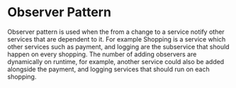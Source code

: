 # Observer Pattern
Observer pattern is used when the from a change to a service notify other services that are dependent to it.
For example Shopping is a service which other services such as payment, and logging are the subservice that should happen on every shopping. 
The number of adding observers are dynamically on runtime, for example, another service could also be added alongside the payment, and logging services that should run on each shopping.



